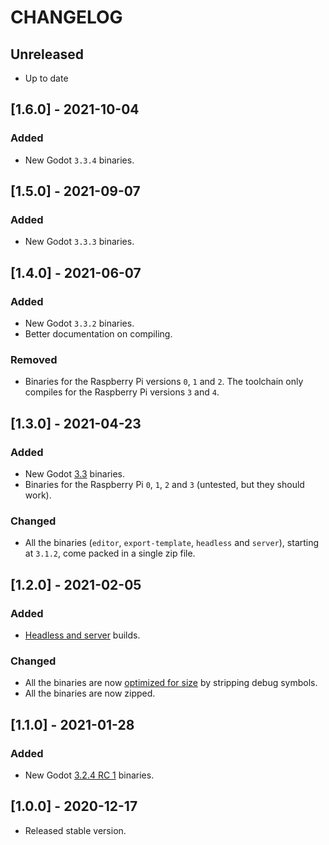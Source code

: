 # CHANGELOG

## Unreleased

- Up to date

## [1.6.0] - 2021-10-04

### Added

- New Godot `3.3.4` binaries.

## [1.5.0] - 2021-09-07

### Added

- New Godot `3.3.3` binaries.

## [1.4.0] - 2021-06-07

### Added

- New Godot `3.3.2` binaries.
- Better documentation on compiling.

### Removed

- Binaries for the Raspberry Pi versions `0`, `1` and `2`. The toolchain only compiles for the Raspberry Pi versions `3` and `4`.

## [1.3.0] - 2021-04-23

### Added

- New Godot [3.3](https://godotengine.org/article/godot-3-3-has-arrived) binaries.
- Binaries for the Raspberry Pi `0`, `1`, `2` and `3` (untested, but they should work).

### Changed

- All the binaries (`editor`, `export-template`, `headless` and `server`), starting at `3.1.2`, come packed in a single zip file.

## [1.2.0] - 2021-02-05

### Added

- [Headless and server](https://docs.godotengine.org/en/stable/getting_started/workflow/export/exporting_for_dedicated_servers.html) builds.

### Changed

- All the binaries are now [optimized for size](https://docs.godotengine.org/en/stable/development/compiling/optimizing_for_size.html#stripping-binaries) by stripping debug symbols.
- All the binaries are now zipped.

## [1.1.0] - 2021-01-28

### Added

- New Godot [3.2.4 RC 1](https://godotengine.org/article/release-candidate-godot-3-2-4-rc-1) binaries.

## [1.0.0] - 2020-12-17

- Released stable version.
